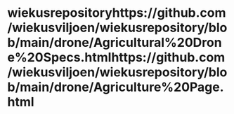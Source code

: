 # wiekusrepositoryhttps://github.com/wiekusviljoen/wiekusrepository/blob/main/drone/Agricultural%20Drone%20Specs.htmlhttps://github.com/wiekusviljoen/wiekusrepository/blob/main/drone/Agriculture%20Page.html
